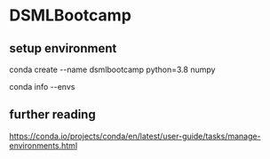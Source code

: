 # DSMLBootcamp

## setup environment
conda create --name dsmlbootcamp python=3.8 numpy

conda info --envs

## further reading
https://conda.io/projects/conda/en/latest/user-guide/tasks/manage-environments.html

